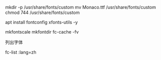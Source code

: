 mkdir -p /usr/share/fonts/custom
mv Monaco.ttf /usr/share/fonts/custom
chmod 744 /usr/share/fonts/custom

apt install fontconfig xfonts-utils -y

mkfontscale
mkfontdir
fc-cache -fv

列出字体

fc-list :lang=zh
